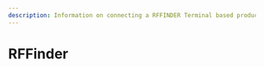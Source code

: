 ```yaml
---
description: Information on connecting a RFFINDER Terminal based product to BrandMeister.
---
```


# RFFinder

